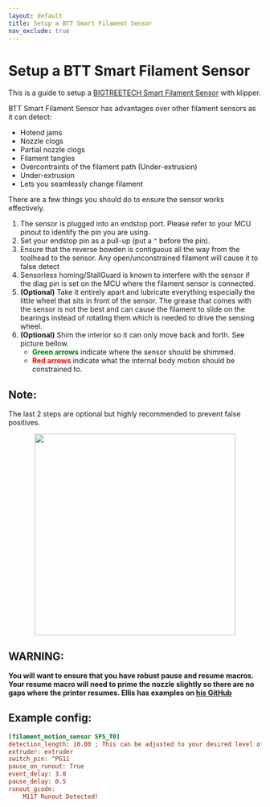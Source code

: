 ```yaml
---
layout: default
title: Setup a BTT Smart Filament Sensor
nav_exclude: true
---
```


# Setup a BTT Smart Filament Sensor

This is a guide to setup a [BIGTREETECH Smart Filament Sensor](https://github.com/bigtreetech/smart-filament-detection-module) with klipper.

BTT Smart Filament Sensor has advantages over other filament sensors as it can detect:

* Hotend jams
* Nozzle clogs
* Partial nozzle clogs
* Filament tangles
* Overcontraints of the filament path (Under-extrusion)
* Under-extrusion
* Lets you seamlessly change filament

There are a few things you should do to ensure the sensor works effectively.

1. The sensor is plugged into an endstop port. Please refer to your MCU pinout to identify the pin you are using. 
1. Set your endstop pin as a pull-up (put a `^` before the pin).
1. Ensure that the reverse bowden is contiguous all the way from the toolhead to the sensor. Any open/unconstrained filament will cause it to false detect
1. Sensorless homing/StallGuard is known to interfere with the sensor if the diag pin is set on the MCU where the filament sensor is connected.
1. **(Optional)** Take it entirely apart and lubricate everything especially the little wheel that sits in front of the sensor. The grease that comes with the sensor is not the best and can cause the filament to slide on the bearings instead of rotating them which is needed to drive the sensing wheel.
1. **(Optional)** Shim the interior so it can only move back and forth. See picture bellow.
    * <span style="color:green">**Green arrows** </span>indicate where the sensor should be shimmed.
    * <span style="color:Red">**Red arrows** </span> indicate what the internal body motion should be constrained to.
## Note:
The last 2 steps are optional but highly recommended to prevent false positives. 

<p align="center">
  <img width="400" src="./Images/btt_shim.png">
</p>

## WARNING:
**You will want to ensure that you have robust pause and resume macros. Your resume macro will need to prime the nozzle slightly so there are no gaps where the printer resumes. Ellis has examples on [his GitHub](https://github.com/AndrewEllis93/Print-Tuning-Guide/blob/040d31c6daaed23c2a1a353545e7ee442a232f32/articles/useful_macros.md)**

## Example config:
```ini
[filament_motion_sensor SFS_T0]
detection_length: 10.00 ; This can be adjusted to your desired level of sensitivity. 10 is a recomended value to prevent flow dropoff false triggers.
extruder: extruder
switch_pin: ^PG11
pause_on_runout: True
event_delay: 3.0
pause_delay: 0.5
runout_gcode:
    M117 Runout Detected!
```
